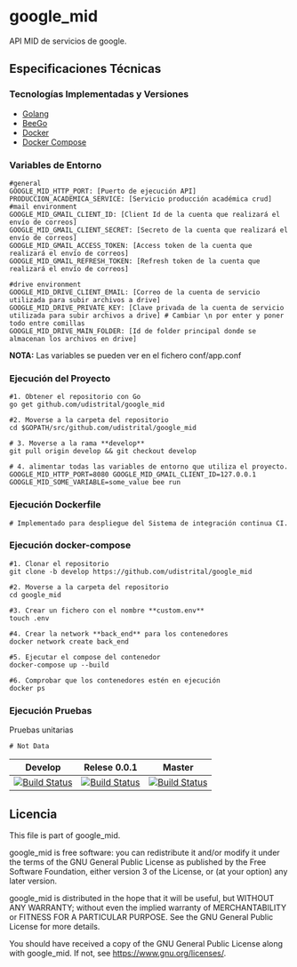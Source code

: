 # google_mid
API MID de servicios de google.

## Especificaciones Técnicas

### Tecnologías Implementadas y Versiones
* [Golang](https://github.com/udistrital/introduccion_oas/blob/master/instalacion_de_herramientas/golang.md)
* [BeeGo](https://github.com/udistrital/introduccion_oas/blob/master/instalacion_de_herramientas/beego.md)
* [Docker](https://docs.docker.com/engine/install/ubuntu/)
* [Docker Compose](https://docs.docker.com/compose/)

### Variables de Entorno
```shell
#general
GOOGLE_MID_HTTP_PORT: [Puerto de ejecución API]
PRODUCCION_ACADEMICA_SERVICE: [Servicio producción académica crud]
#mail environment
GOOGLE_MID_GMAIL_CLIENT_ID: [Client Id de la cuenta que realizará el envío de correos]
GOOGLE_MID_GMAIL_CLIENT_SECRET: [Secreto de la cuenta que realizará el envío de correos]
GOOGLE_MID_GMAIL_ACCESS_TOKEN: [Access token de la cuenta que realizará el envío de correos]
GOOGLE_MID_GMAIL_REFRESH_TOKEN: [Refresh token de la cuenta que realizará el envío de correos]

#drive environment
GOOGLE_MID_DRIVE_CLIENT_EMAIL: [Correo de la cuenta de servicio utilizada para subir archivos a drive]
GOOGLE_MID_DRIVE_PRIVATE_KEY: [Clave privada de la cuenta de servicio utilizada para subir archivos a drive] # Cambiar \n por enter y poner todo entre comillas
GOOGLE_MID_DRIVE_MAIN_FOLDER: [Id de folder principal donde se almacenan los archivos en drive]
```
**NOTA:** Las variables se pueden ver en el fichero conf/app.conf

### Ejecución del Proyecto
```shell
#1. Obtener el repositorio con Go
go get github.com/udistrital/google_mid

#2. Moverse a la carpeta del repositorio
cd $GOPATH/src/github.com/udistrital/google_mid

# 3. Moverse a la rama **develop**
git pull origin develop && git checkout develop

# 4. alimentar todas las variables de entorno que utiliza el proyecto.
GOOGLE_MID_HTTP_PORT=8080 GOOGLE_MID_GMAIL_CLIENT_ID=127.0.0.1 GOOGLE_MID_SOME_VARIABLE=some_value bee run
```

### Ejecución Dockerfile
```shell
# Implementado para despliegue del Sistema de integración continua CI.
```

### Ejecución docker-compose
```shell
#1. Clonar el repositorio
git clone -b develop https://github.com/udistrital/google_mid

#2. Moverse a la carpeta del repositorio
cd google_mid

#3. Crear un fichero con el nombre **custom.env**
touch .env

#4. Crear la network **back_end** para los contenedores
docker network create back_end

#5. Ejecutar el compose del contenedor
docker-compose up --build

#6. Comprobar que los contenedores estén en ejecución
docker ps
```

### Ejecución Pruebas

Pruebas unitarias
```shell
# Not Data
```

| Develop | Relese 0.0.1 | Master |
| -- | -- | -- |
| [![Build Status](https://hubci.portaloas.udistrital.edu.co/api/badges/udistrital/google_mid/status.svg?ref=refs/heads/develop)](https://hubci.portaloas.udistrital.edu.co/udistrital/google_mid) | [![Build Status](https://hubci.portaloas.udistrital.edu.co/api/badges/udistrital/google_mid/status.svg?ref=refs/heads/release/0.0.1)](https://hubci.portaloas.udistrital.edu.co/udistrital/google_mid) | [![Build Status](https://hubci.portaloas.udistrital.edu.co/api/badges/udistrital/google_mid/status.svg)](https://hubci.portaloas.udistrital.edu.co/udistrital/google_mid) |



## Licencia

This file is part of google_mid.

google_mid is free software: you can redistribute it and/or modify it under the terms of the GNU General Public License as published by the Free Software Foundation, either version 3 of the License, or (at your option) any later version.

google_mid is distributed in the hope that it will be useful, but WITHOUT ANY WARRANTY; without even the implied warranty of MERCHANTABILITY or FITNESS FOR A PARTICULAR PURPOSE. See the GNU General Public License for more details.

You should have received a copy of the GNU General Public License along with google_mid. If not, see https://www.gnu.org/licenses/.
